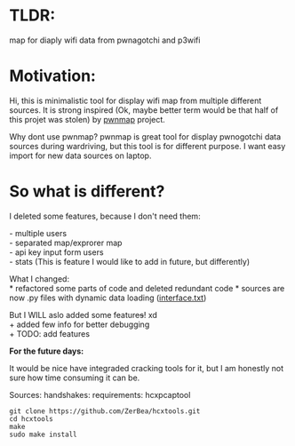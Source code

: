 TLDR:
========
map for diaply wifi data from pwnagotchi and  p3wifi


Motivation:
========
Hi, this is minimalistic tool for display wifi map from multiple different sources. 
It is strong inspired 
(Ok, maybe better term would be that half of this projet was stolen)
by [pwnmap](https://github.com/JAKAMI99/pwnamap/tree/main) project. 





Why dont use pwnmap? pwnmap is great tool for display pwnogotchi data sources during wardriving,
but this tool is for different purpose.
I want easy import for new data sources on laptop.


So what is different?
========
I deleted some features, because I don't need them:<br>

\-  multiple users <br>
\- separated map/exprorer map<br>
\- api key input form users<br>
\- stats (This is feature I would like to add in future, but differently)

What I changed:<br>
\* refactored some parts of code and deleted redundant code
\* sources are now .py files with dynamic data loading ([interface.txt](map_app/sources/interface.txt)) 


But I WILL aslo added some feature~~s~~! xd<br>
\+ added few info for better debugging <br>
\+ TODO: add features  



**For the future days:**

It would be nice have integraded cracking tools for it, but I am honestly not sure 
how time consuming it can be.


Sources:
handshakes: 
    requirements: hcxpcaptool
    
    git clone https://github.com/ZerBea/hcxtools.git
    cd hcxtools
    make
    sudo make install
